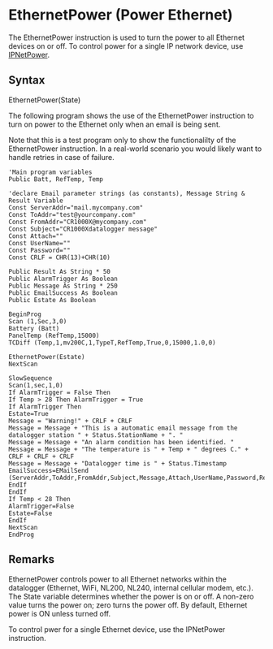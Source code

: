 # EthernetPower (Power Ethernet)

The EthernetPower instruction is used to turn the power to all Ethernet devices on or off. To control power for a single IP network device, use [IPNetPower](ipnetpower.md).

## Syntax

EthernetPower(State)

The following program shows the use of the EthernetPower instruction to turn on power to the Ethernet only when an email is being sent.

Note that this is a test program only to show the functionalilty of the EthernetPower instruction. In a real-world scenario you would likely want to handle retries in case of failure.

```
'Main program variables
Public Batt, RefTemp, Temp

'declare Email parameter strings (as constants), Message String & Result Variable
Const ServerAddr="mail.mycompany.com"
Const ToAddr="test@yourcompany.com"
Const FromAddr="CR1000X@mycompany.com"
Const Subject="CR1000Xdatalogger message"
Const Attach=""
Const UserName=""
Const Password=""
Const CRLF = CHR(13)+CHR(10)

Public Result As String * 50
Public AlarmTrigger As Boolean
Public Message As String * 250
Public EmailSuccess As Boolean
Public Estate As Boolean

BeginProg
Scan (1,Sec,3,0)
Battery (Batt)
PanelTemp (RefTemp,15000)
TCDiff (Temp,1,mv200C,1,TypeT,RefTemp,True,0,15000,1.0,0)

EthernetPower(Estate)
NextScan

SlowSequence
Scan(1,sec,1,0)
If AlarmTrigger = False Then
If Temp > 28 Then AlarmTrigger = True
If AlarmTrigger Then
Estate=True
Message = "Warning!" + CRLF + CRLF
Message = Message + "This is a automatic email message from the datalogger station " + Status.StationName + ". "
Message = Message + "An alarm condition has been identified. "
Message = Message + "The temperature is " + Temp + " degrees C." + CRLF + CRLF + CRLF
Message = Message + "Datalogger time is " + Status.Timestamp
EmailSuccess=EMailSend (ServerAddr,ToAddr,FromAddr,Subject,Message,Attach,UserName,Password,Result)
EndIf
EndIf
If Temp < 28 Then
AlarmTrigger=False
Estate=False
EndIf
NextScan
EndProg
```

## Remarks

EthernetPower controls power to all Ethernet networks within the datalogger (Ethernet, WiFi, NL200, NL240, internal cellular modem, etc.). The State variable determines whether the power is on or off. A non-zero value turns the power on; zero turns the power off. By default, Ethernet power is ON unless turned off.

To control pwer for a single Ethernet device, use the IPNetPower instruction.
